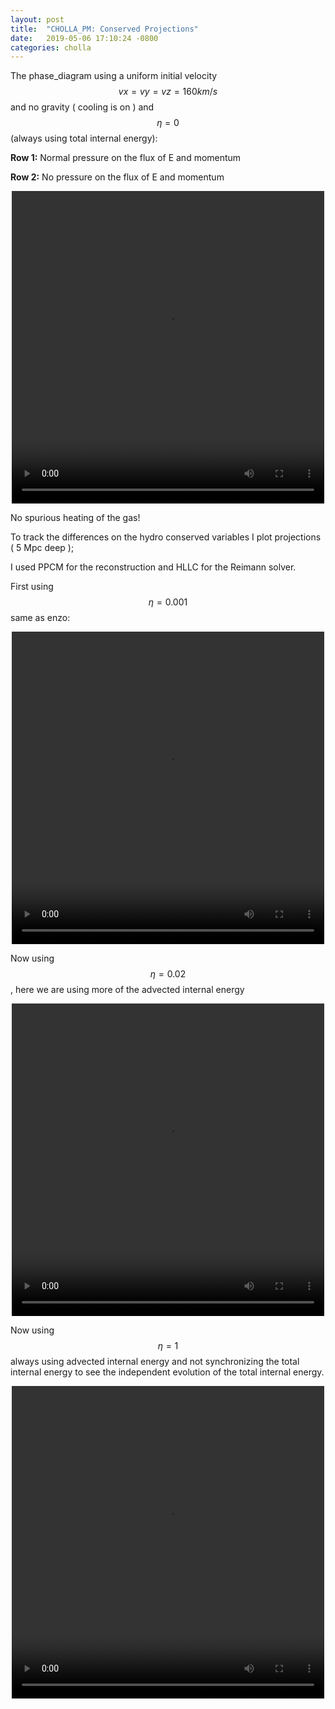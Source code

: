 ```yaml
---
layout: post
title:  "CHOLLA_PM: Conserved Projections"
date:   2019-05-06 17:10:24 -0800
categories: cholla
---
```


The phase_diagram using a uniform initial velocity $$vx = vy = vz = 160 km/s $$ and no gravity ( cooling is on ) and $$\eta=0$$ (always using total internal energy):

**Row 1:** Normal pressure on the flux of E and momentum

**Row 2:** No pressure on the flux of E and momentum


<div style="text-align: center">
<video src="{{ site.url }}assets/videos/phase_diagram_uniform_vel.mp4" width="500" height="500" controls preload> </video>
</div>
 
No spurious heating of the gas!  

To track the differences on the hydro conserved variables I plot projections ( 5 Mpc deep );

I used PPCM for the reconstruction and HLLC for the Reimann solver.

First using $$\eta = 0.001$$ same as enzo:

<div style="text-align: center">
<video src="{{ site.url }}assets/videos/projections_de001.mp4" width="500" height="500" controls preload> </video>
</div>


Now using $$\eta =0.02$$, here we are using more of the advected internal energy


<div style="text-align: center">
<video src="{{ site.url }}assets/videos/projections_de02.mp4" width="500" height="500" controls preload> </video>
</div>


Now using $$\eta=1$$ always using advected internal energy and not synchronizing the total internal energy to see the independent evolution of the total internal energy.


<div style="text-align: center">
<video src="{{ site.url }}assets/videos/projections_de1.mp4" width="500" height="500" controls preload> </video>
</div>


 


 